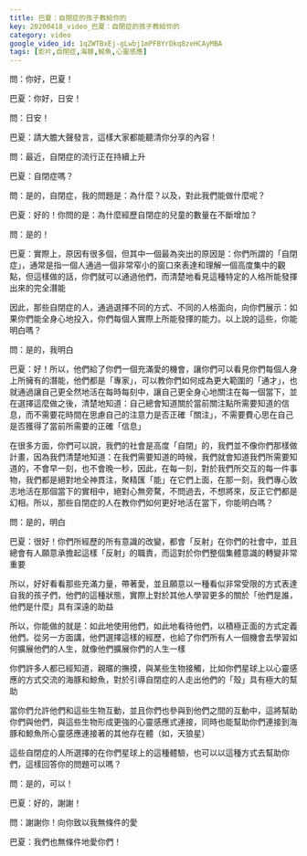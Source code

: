 ```yaml
---
title: 巴夏：自閉症的孩子教給你的
key: 20200418_video_巴夏：自閉症的孩子教給你的
category: video
google_video_id: 1qZWTBxEj-gLwbj1mPFBYrDkq8zeHCAyMBA
tags: [影片,自閉症,海豚,鯨魚,心靈感應]
---
```


問：你好，巴夏！

巴夏：你好，日安！

問：日安！

巴夏：請大膽大聲發言，這樣大家都能聽清你分享的內容！

問：最近，自閉症的流行正在持續上升

巴夏：自閉症嗎？

問：是的，自閉症，我的問題是：為什麼？以及，對此我們能做什麼呢？

巴夏：好的！你問的是：為什麼經歷自閉症的兒童的數量在不斷增加？

問：是的！

巴夏：實際上，原因有很多個，但其中一個最為突出的原因是：你們所謂的「自閉症」，通常是指一個人通過一個非常窄小的窗口來表達和理解一個高度集中的觀點，但這樣做的話，你們就可以通過他們，而清楚地看見這種特定的人格所能發揮出來的完全潛能

因此，那些自閉症的人，通過選擇不同的方式、不同的人格面向，向你們展示：如果你們能全身心地投入，你們每個人實際上所能發揮的能力。以上說的這些，你能明白嗎？

問：是的，我明白

巴夏：好！所以，他們給了你們一個充滿愛的機會，讓你們可以看見你們每個人身上所擁有的潛能，他們都是「專家」，可以教你們如何成為更大範圍的「通才」，也就通過讓自己更全然地活在每時每刻中，讓自己更全身心地關注在每一個當下，並在選擇這麼做之後，清楚地知道：自己總會知道關於當前關注點所需要知道的信息，而不需要花時間在思慮自己的注意力是否正確「關注」，不需要費心思在自己是否獲得了當前所需要的正確「信息」

在很多方面，你們可以說，我們的社會是高度「自閉」的，我們並不像你們那樣做計畫，因為我們清楚地知道：在我們需要知道的時候，我們就會知道我們所需要知道的，不會早一刻，也不會晚一秒，因此，在每一刻，對於我們所交互的每一件事物，我們都是絕對地全神貫注，聚精匯「能」在它們上面，在那一刻，我們專心致志地活在那個當下的實相中，絕對心無旁騖，不問過去，不想將來，反正它們都是幻相。所以，那些自閉症的人在教你們如何更好地活在當下，你能明白嗎？

問：是的，明白

巴夏：很好！你們所經歷的所有意識的改變，都會「反射」在你們的社會中，並且總會有人願意承擔起這樣「反射」的職責，而這對於你們整個集體意識的轉變非常重要

所以，好好看看那些充滿力量，帶著愛，並且願意以一種看似非常受限的方式表達自我的孩子們，他們的這種狀態，實際上對於其他人學習更多的關於「他們是誰，他們是什麼」具有深遠的助益

所以，你能做的就是：如此地使用他們，如此地看待他們，以積極正面的方式定義他們。從另一方面講，他們選擇這樣的經歷，也給了你們所有人一個機會去學習如何擴展他們的人生，就像他們擴展你們的人生一樣

你們許多人都已經知道，親暱的撫摸，與某些生物接觸，比如你們星球上以心靈感應的方式交流的海豚和鯨魚，對於引導自閉症的人走出他們的「殼」具有極大的幫助

當你們允許他們和這些生物互動，並且你們也參與到他們之間的互動中，這將幫助你們與他們，與這些生物形成更強的心靈感應式連接，同時也能幫助你們連接到海豚和鯨魚所心靈感應連接著的其他存在體（如，天狼星）

這些自閉症的人所選擇的在你們星球上的這種體驗，也可以以這種方式去幫助你們，這樣回答你的問題可以嗎？

問：是的，可以！

巴夏：好的，謝謝！

問：謝謝你！向你致以我無條件的愛

巴夏：我們也無條件地愛你們！

